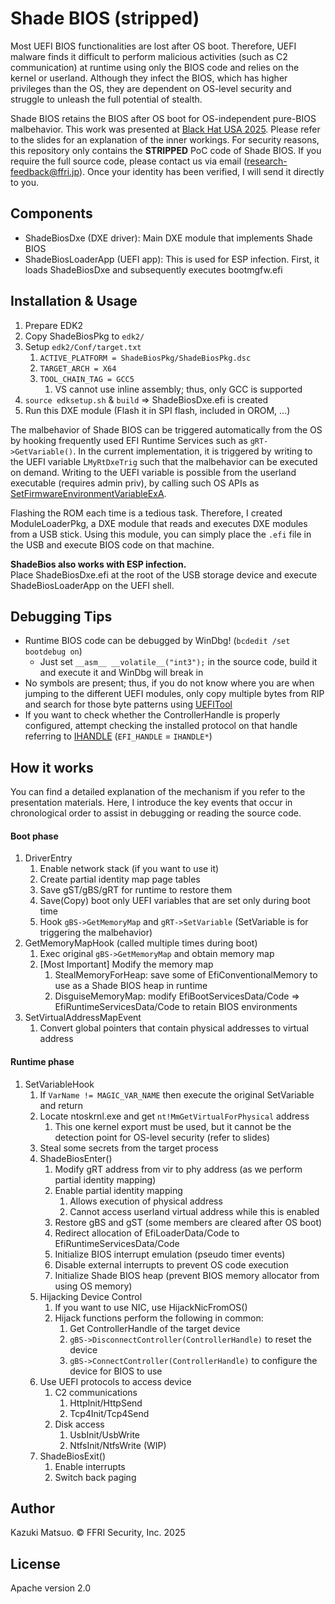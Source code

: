 # Shade BIOS (stripped)
Most UEFI BIOS functionalities are lost after OS boot.
Therefore, UEFI malware finds it difficult to perform malicious activities (such as C2 communication) at runtime using only the BIOS code and relies on the kernel or userland.
Although they infect the BIOS, which has higher privileges than the OS, they are dependent on OS-level security and struggle to unleash the full potential of stealth.

Shade BIOS retains the BIOS after OS boot for OS-independent pure-BIOS malbehavior.
This work was presented at [Black Hat USA 2025](https://www.blackhat.com/us-25/briefings/schedule/#shade-bios-unleashing-the-full-stealth-of-uefi-malware-45786).
Please refer to the slides for an explanation of the inner workings.
For security reasons, this repository only contains the **STRIPPED** PoC code of Shade BIOS.
If you require the full source code, please contact us via email (research-feedback@ffri.jp).
Once your identity has been verified, I will send it directly to you.


## Components
- ShadeBiosDxe (DXE driver): Main DXE module that implements Shade BIOS
- ShadeBiosLoaderApp (UEFI app): This is used for ESP infection. First, it loads ShadeBiosDxe and subsequently executes bootmgfw.efi

## Installation & Usage
1. Prepare EDK2
1. Copy ShadeBiosPkg to `edk2/`
1. Setup `edk2/Conf/target.txt`
    1. `ACTIVE_PLATFORM = ShadeBiosPkg/ShadeBiosPkg.dsc`
    1. `TARGET_ARCH = X64`
    1. `TOOL_CHAIN_TAG = GCC5`
        1. VS cannot use inline assembly; thus, only GCC is supported
1. `source edksetup.sh` & `build` => ShadeBiosDxe.efi is created
1. Run this DXE module (Flash it in SPI flash, included in OROM, ...)

The malbehavior of Shade BIOS can be triggered automatically from the OS by hooking frequently used EFI Runtime Services such as `gRT->GetVariable()`.
In the current implementation, it is triggered by writing to the UEFI variable L`MyRtDxeTrig` such that the malbehavior can be executed on demand.
Writing to the UEFI variable is possible from the userland executable (requires admin priv), by calling such OS APIs as [SetFirmwareEnvironmentVariableExA](https://learn.microsoft.com/ja-jp/windows/win32/api/winbase/nf-winbase-setfirmwareenvironmentvariableexa).

Flashing the ROM each time is a tedious task. Therefore, I created ModuleLoaderPkg, a DXE module that reads and executes DXE modules from a USB stick. Using this module, you can simply place the `.efi` file in the USB and execute BIOS code on that machine.

**ShadeBios also works with ESP infection.**  
Place ShadeBiosDxe.efi at the root of the USB storage device and execute ShadeBiosLoaderApp on the UEFI shell.



## Debugging Tips
- Runtime BIOS code can be debugged by WinDbg! (`bcdedit /set bootdebug on`)
    - Just set `__asm__ __volatile__("int3");` in the source code, build it and execute it and WinDbg will break in
- No symbols are present; thus, if you do not know where you are when jumping to the different UEFI modules, only copy multiple bytes from RIP and search for those byte patterns using [UEFITool](https://github.com/LongSoft/UEFITool)
- If you want to check whether the ControllerHandle is properly configured, attempt checking the installed protocol on that handle referring to [IHANDLE](https://github.com/tianocore/edk2/blob/e489721275eafd89037c90df7cd99e0e511bb3ba/MdeModulePkg/Core/Dxe/Hand/Handle.h#L44) (`EFI_HANDLE` = `IHANDLE*`)



## How it works
You can find a detailed explanation of the mechanism if you refer to the presentation materials.
Here, I introduce the key events that occur in chronological order to assist in debugging or reading the source code.

#### Boot phase
1. DriverEntry
    1. Enable network stack (if you want to use it)
    1. Create partial identity map page tables
    1. Save gST/gBS/gRT for runtime to restore them
    1. Save(Copy) boot only UEFI variables that are set only during boot time
    1. Hook `gBS->GetMemoryMap` and `gRT->SetVariable` (SetVariable is for triggering the malbehavior)
1. GetMemoryMapHook (called multiple times during boot)
    1. Exec original `gBS->GetMemoryMap` and obtain memory map
    1. [Most Important] Modify the memory map
        1. StealMemoryForHeap: save some of EfiConventionalMemory to use as a Shade BIOS heap in runtime
        1. DisguiseMemoryMap: modify EfiBootServicesData/Code => EfiRuntimeServicesData/Code to retain BIOS environments
1. SetVirtualAddressMapEvent
    1. Convert global pointers that contain physical addresses to virtual address

#### Runtime phase
1. SetVariableHook
    1. If `VarName != MAGIC_VAR_NAME` then execute the original SetVariable and return
    1. Locate ntoskrnl.exe and get `nt!MmGetVirtualForPhysical` address
        1. This one kernel export must be used, but it cannot be the detection point for OS-level security (refer to slides)
    1. Steal some secrets from the target process
    1. ShadeBiosEnter()
        1. Modify gRT address from vir to phy address (as we perform partial identity mapping)
        1. Enable partial identity mapping
            1. Allows execution of physical address
            1. Cannot access userland virtual address while this is enabled
        1. Restore gBS and gST (some members are cleared after OS boot)
        1. Redirect allocation of EfiLoaderData/Code to EfiRuntimeServicesData/Code
        1. Initialize BIOS interrupt emulation (pseudo timer events)
        1. Disable external interrupts to prevent OS code execution
        1. Initialize Shade BIOS heap (prevent BIOS memory allocator from using OS memory)
    1. Hijacking Device Control
        1. If you want to use NIC, use HijackNicFromOS()
        1. Hijack functions perform the following in common:
            1. Get ControllerHandle of the target device
            1. `gBS->DisconnectController(ControllerHandle)` to reset the device
            1. `gBS->ConnectController(ControllerHandle)` to configure the device for BIOS to use
    1. Use UEFI protocols to access device
        1. C2 communications
            1. HttpInit/HttpSend
            1. Tcp4Init/Tcp4Send
        1. Disk access
            1. UsbInit/UsbWrite
            1. NtfsInit/NtfsWrite (WIP)
    1. ShadeBiosExit()
        1. Enable interrupts
        1. Switch back paging


## Author
Kazuki Matsuo. © FFRI Security, Inc. 2025

## License
Apache version 2.0
